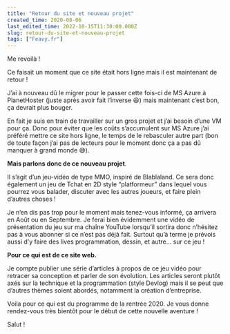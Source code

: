 ```yaml
---
title: "Retour du site et nouveau projet"
created_time: 2020-08-06
last_edited_time: 2022-10-15T11:30:00.000Z
slug: retour-du-site-et-nouveau-projet
tags: ["Feavy.fr"]
---
```

Me revoilà !

Ce faisait un moment que ce site était hors ligne mais il est maintenant de retour !

J’ai à nouveau dû le migrer pour le passer cette fois-ci de MS Azure à PlanetHoster (juste après avoir fait l’inverse 😆) mais maintenant c’est bon, ça devrait plus bouger.

En fait je suis en train de travailler sur un gros projet et j’ai besoin d’une VM pour ça. Donc pour éviter que les coûts s’accumulent sur MS Azure j’ai préféré mettre ce site hors ligne, le temps de le rebasculer autre part (bon de toute façon j’ai pas de lecteurs pour le moment donc ça a pas dû manquer à grand monde 😅).

**Mais parlons donc de ce nouveau projet**.

Il s’agit d’un jeu-vidéo de type MMO, inspiré de Blablaland. Ce sera donc également un jeu de Tchat en 2D style “platformeur” dans lequel vous pourrez vous balader, discuter avec les autres joueurs, et faire plein d’autres choses !

Je n’en dis pas trop pour le moment mais tenez-vous informé, ça arrivera en Août ou en Septembre. Je ferai bien évidemment une vidéo de présentation du jeu sur ma chaîne YouTube lorsqu’il sortira donc n’hésitez pas à vous abonner si ce n’est pas déjà fait. Surtout qu’à terme je prévois aussi d’y faire des lives programmation, dessin, et autre… sur ce jeu !

**Pour ce qui est de ce site web.**

Je compte publier une série d’articles à propos de ce jeu vidéo pour retracer sa conception et parler de son évolution. Les articles seront plutôt axés sur la technique et la programmation (style Devlog) mais il se peut que d’autres thèmes soient abordés, notamment la création d’entreprise.

Voila pour ce qui est du programme de la rentrée 2020. Je vous donne rendez-vous très bientôt pour le début de cette nouvelle aventure !

Salut !
